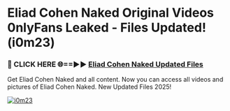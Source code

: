 # Eliad Cohen Naked Original Videos 0nlyFans Leaked - Files Updated! (i0m23)

<h3>🔴 CLICK HERE 🌐==►► <a href="https://tinyurl.com/up5wt9bj" rel="nofollow">Eliad Cohen Naked Updated Files</a></h3>

Get Eliad Cohen Naked and all content. Now you can access all videos and pictures of Eliad Cohen Naked. New Updated Files 2025!

[![i0m23](https://i.imgur.com/ABiUzMV.gif)](https://tinyurl.com/up5wt9bj)
